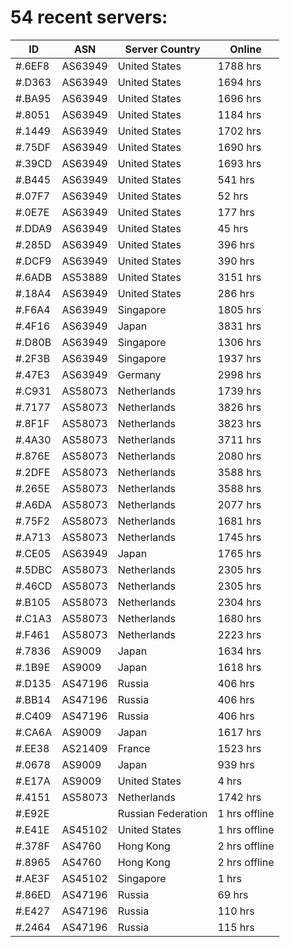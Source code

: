 # 54 recent servers:

| ID | ASN | Server Country | Online |
| ------ | ------ | ------ | ------ |
| #.6EF8 | AS63949 | United States | 1788 hrs |
| #.D363 | AS63949 | United States | 1694 hrs |
| #.BA95 | AS63949 | United States | 1696 hrs |
| #.8051 | AS63949 | United States | 1184 hrs |
| #.1449 | AS63949 | United States | 1702 hrs |
| #.75DF | AS63949 | United States | 1690 hrs |
| #.39CD | AS63949 | United States | 1693 hrs |
| #.B445 | AS63949 | United States | 541 hrs |
| #.07F7 | AS63949 | United States | 52 hrs |
| #.0E7E | AS63949 | United States | 177 hrs |
| #.DDA9 | AS63949 | United States | 45 hrs |
| #.285D | AS63949 | United States | 396 hrs |
| #.DCF9 | AS63949 | United States | 390 hrs |
| #.6ADB | AS53889 | United States | 3151 hrs |
| #.18A4 | AS63949 | United States | 286 hrs |
| #.F6A4 | AS63949 | Singapore | 1805 hrs |
| #.4F16 | AS63949 | Japan | 3831 hrs |
| #.D80B | AS63949 | Singapore | 1306 hrs |
| #.2F3B | AS63949 | Singapore | 1937 hrs |
| #.47E3 | AS63949 | Germany | 2998 hrs |
| #.C931 | AS58073 | Netherlands | 1739 hrs |
| #.7177 | AS58073 | Netherlands | 3826 hrs |
| #.8F1F | AS58073 | Netherlands | 3823 hrs |
| #.4A30 | AS58073 | Netherlands | 3711 hrs |
| #.876E | AS58073 | Netherlands | 2080 hrs |
| #.2DFE | AS58073 | Netherlands | 3588 hrs |
| #.265E | AS58073 | Netherlands | 3588 hrs |
| #.A6DA | AS58073 | Netherlands | 2077 hrs |
| #.75F2 | AS58073 | Netherlands | 1681 hrs |
| #.A713 | AS58073 | Netherlands | 1745 hrs |
| #.CE05 | AS63949 | Japan | 1765 hrs |
| #.5DBC | AS58073 | Netherlands | 2305 hrs |
| #.46CD | AS58073 | Netherlands | 2305 hrs |
| #.B105 | AS58073 | Netherlands | 2304 hrs |
| #.C1A3 | AS58073 | Netherlands | 1680 hrs |
| #.F461 | AS58073 | Netherlands | 2223 hrs |
| #.7836 | AS9009 | Japan | 1634 hrs |
| #.1B9E | AS9009 | Japan | 1618 hrs |
| #.D135 | AS47196 | Russia | 406 hrs |
| #.BB14 | AS47196 | Russia | 406 hrs |
| #.C409 | AS47196 | Russia | 406 hrs |
| #.CA6A | AS9009 | Japan | 1617 hrs |
| #.EE38 | AS21409 | France | 1523 hrs |
| #.0678 | AS9009 | Japan | 939 hrs |
| #.E17A | AS9009 | United States | 4 hrs |
| #.4151 | AS58073 | Netherlands | 1742 hrs |
| #.E92E |  | Russian Federation | 1 hrs offline |
| #.E41E | AS45102 | United States | 1 hrs offline |
| #.378F | AS4760 | Hong Kong | 2 hrs offline |
| #.8965 | AS4760 | Hong Kong | 2 hrs offline |
| #.AE3F | AS45102 | Singapore | 1 hrs |
| #.86ED | AS47196 | Russia | 69 hrs |
| #.E427 | AS47196 | Russia | 110 hrs |
| #.2464 | AS47196 | Russia | 115 hrs |

